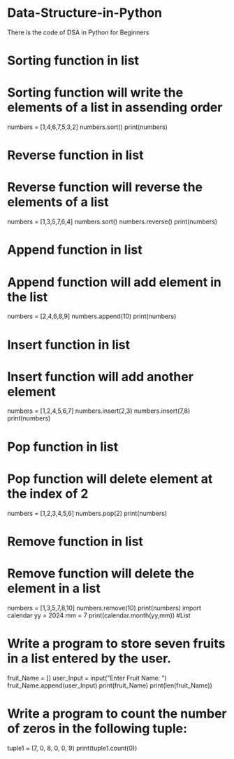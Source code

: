 # Data-Structure-in-Python
There is the code of DSA in Python for Beginners
# Sorting function in list
# Sorting function will write the elements of a list in assending order
numbers = [1,4,6,7,5,3,2]
numbers.sort()
print(numbers)
# Reverse function in list
# Reverse function will reverse the elements of a list
numbers = [1,3,5,7,6,4]
numbers.sort()
numbers.reverse()
print(numbers)
# Append function in list
# Append function will add element in the list
numbers = [2,4,6,8,9]
numbers.append(10)
print(numbers)
# Insert function in list
# Insert function will add another element
numbers = [1,2,4,5,6,7]
numbers.insert(2,3)
numbers.insert(7,8)
print(numbers)
# Pop function in list
# Pop function will delete element at the index of 2
numbers = [1,2,3,4,5,6]
numbers.pop(2)
print(numbers)
# Remove function in list
# Remove function will delete the element in a list
numbers = [1,3,5,7,8,10]
numbers.remove(10)
print(numbers)
import calendar
yy = 2024
mm = 7
print(calendar.month(yy,mm))
#List 
# Write a program to store seven fruits in a list entered by the user.
fruit_Name = []
user_Input = input("Enter Fruit Name: ")
fruit_Name.append(user_Input)
print(fruit_Name)
print(len(fruit_Name))
# Write a program to count the number of zeros in the following tuple:
tuple1 = (7, 0, 8, 0, 0, 9)
print(tuple1.count(0))
